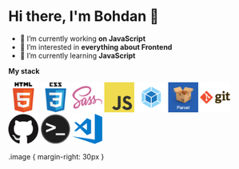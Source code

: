 <h1> Hi there, I'm Bohdan 👋 </h1>
<ul>
  <li> 🔭 I’m currently working <b> on JavaScript </b> </li>
  <li> 👀 I’m interested in  <b> everything about Frontend </b> </li>
  <li> 🌱 I’m currently learning  <b> JavaScript </b> </li>
</ul>

<b> My stack </b>

<div>
  <img class="image" src="html.png" width="60" height="60"> 
  <img src="css.png" width="60" height="60"> 
  <img src="sass.png" width="60" height="60"> 
  <img src="javascript.png" width="60" height="60">
  <img src="webpack.png" width="60" height="60">
  <img src="parcel.png" width="60" height="60">
  <img src="git.png" width="60" height="60">
  <img src="github.png" width="60" height="60">
  <img src="terminal.png" width="60" height="60">
  <img src="visual-studio-code.png" width="60" height="60">
</div>


.image {
  margin-right: 30px
}
